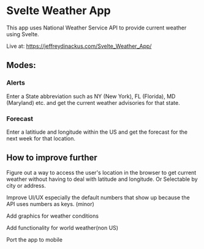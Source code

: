 # Svelte Weather App


This app uses National Weather Service API to provide current weather using Svelte.

Live at: https://jeffreydinackus.com/Svelte_Weather_App/

## Modes:

### Alerts

Enter a State abbreviation such as NY (New York), FL (Florida), MD (Maryland) etc. and get the current weather advisories for that state.

### Forecast

Enter a latitiude and longitude within the US and get the forecast for the next week for that location.

## How to improve further

Figure out a way to access the user's location in the browser to get current weather without having to deal with latitude and longitude. Or Selectable by city or address.

Improve UI/UX especially the default numbers that show up because the API uses numbers as keys. (minor)

Add graphics for weather conditions

Add functionality for world weather(non US)

Port the app to mobile
